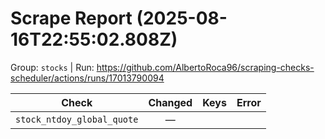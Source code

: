 # Scrape Report (2025-08-16T22:55:02.808Z)

Group: `stocks`  |  Run: https://github.com/AlbertoRoca96/scraping-checks-scheduler/actions/runs/17013790094

| Check | Changed | Keys | Error |
|---|:---:|:--|:--|
| `stock_ntdoy_global_quote` | — |  |  |
